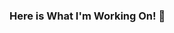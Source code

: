 ### Here is What I'm Working On! 👋

<!--
**ethankyle360/ethankyle360** is a ✨ _special_ ✨ repository because its `README.md` (this file) appears on your GitHub profile.

Here are some ideas to get you started:

- 🔭 I’m currently working on ... Bootstrap
- 🌱 I’m currently learning ... Bootstrap and JavaScript
- 👯 I’m looking to collaborate on ... Bootstrap
- 🤔 I’m looking for help with ... JavaScript
- 💬 Ask me about ... Anything related to Full Stack
- 📫 How to reach me: ... [Linkedin](Ethan Aurellano)
- 😄 Pronouns: ... He/Him
- ⚡ Fun fact: ... I like playing soccer
-->
